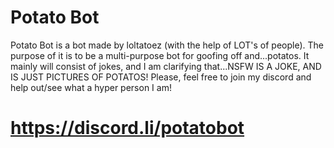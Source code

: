 # Potato Bot
Potato Bot is a bot made by loltatoez (with the help of LOT's of people). The purpose of it is to be a multi-purpose bot for goofing off and...potatos. It mainly will consist of jokes, and I am clarifying that...NSFW IS A JOKE, AND IS JUST PICTURES OF POTATOS!
Please, feel free to join my discord and help out/see what a hyper person I am! 
# https://discord.li/potatobot
